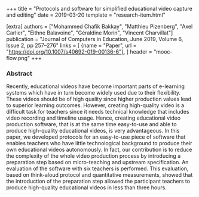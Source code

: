 +++
title = "Protocols and software for simplified educational video capture and editing"
date = 2019-03-20
template = "research-item.html"

[extra]
authors = ["Mohammed Chafik Bakkay", "Matthieu Pizenberg", "Axel Carlier", "Eithne Balavoine", "Géraldine Morin", "Vincent Charvillat"]
publication = "Journal of Computers in Education, June 2019, Volume 6, Issue 2, pp 257–276"
links = [
    {name = "Paper", url = "https://doi.org/10.1007/s40692-019-00136-6"},
]
header = "mooc-flow.png"
+++

### Abstract

Recently, educational videos have become important parts of e-learning systems which have in turn become widely used due to their flexibility. These videos should be of high quality since higher production values lead to superior learning outcomes. However, creating high-quality video is a difficult task for teachers since it needs technical knowledge that includes video recording and timeline usage. Hence, creating educational video production software, that is at the same time easy-to-use and able to produce high-quality educational videos, is very advantageous. In this paper, we developed protocols for an easy-to-use piece of software that enables teachers who have little technological background to produce their own educational videos autonomously. In fact, our contribution is to reduce the complexity of the whole video production process by introducing a preparation step based on micro-teaching and upstream specification. An evaluation of the software with six teachers is performed. This evaluation, based on think-aloud protocol and quantitative measurements, showed that the introduction of the preparation step allowed the participant teachers to produce high-quality educational videos in less than three hours.
